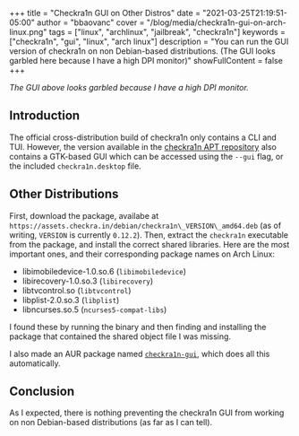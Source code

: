 +++
title = "Checkra1n GUI on Other Distros"
date = "2021-03-25T21:19:51-05:00"
author = "bbaovanc"
cover = "/blog/media/checkra1n-gui-on-arch-linux.png"
tags = ["linux", "archlinux", "jailbreak", "checkra1n"]
keywords = ["checkra1n", "gui", "linux", "arch linux"]
description = "You can run the GUI version of checkra1n on non Debian-based distributions. (The GUI looks garbled here because I have a high DPI monitor)"
showFullContent = false
+++

*The GUI above looks garbled because I have a high DPI monitor.*

## Introduction

The official cross-distribution build of checkra1n only contains a CLI and TUI. However, the version available in the [checkra1n APT repository](https://checkra.in/linux) also contains a GTK-based GUI which can be accessed using the `--gui` flag, or the included `checkra1n.desktop` file.

## Other Distributions

First, download the package, availabe at `https://assets.checkra.in/debian/checkra1n\_VERSION\_amd64.deb` (as of writing, `VERSION` is currently `0.12.2`). Then, extract the `checkra1n` executable from the package, and install the correct shared libraries. Here are the most important ones, and their corresponding package names on Arch Linux:

- libimobiledevice-1.0.so.6 (`libimobiledevice`)
- libirecovery-1.0.so.3 (`libirecovery`)
- libtvcontrol.so (`libtvcontrol`)
- libplist-2.0.so.3 (`libplist`)
- libncurses.so.5 (`ncurses5-compat-libs`)

I found these by running the binary and then finding and installing the package that contained the shared object file I was missing.

I also made an AUR package named [`checkra1n-gui`](https://aur.archlinux.org/packages/checkra1n-gui), which does all this automatically.

## Conclusion

As I expected, there is nothing preventing the checkra1n GUI from working on non Debian-based distributions (as far as I can tell).
